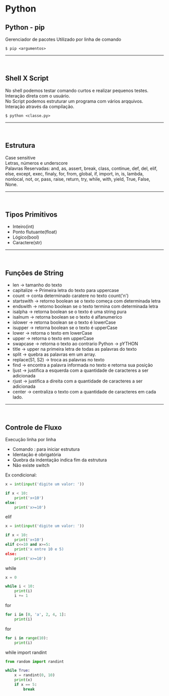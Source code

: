 # Python

## **Python - pip**

Gerenciador de pacotes
Utilizado por linha de comando

```
$ pip <argumentos>
```

---
<br>

## **Shell X Script**

No shell podemos testar comando curtos e realizar pequenos testes. Interação direta com o usuário.
<br> No Script podemos estruturar um programa com vários arqquivos. Interação através da compilação.

```
$ python <classe.py>
```

---
<br>

## **Estrutura**

Case sensitive
<br>Letras, números e underscore
<br>Palavras Reservadas:
and, as, assert, break, class, continue, def, del, elif, else, except, exec, finaly, for, from, global, if, import, in, is, lambda, nonlocal, not, or, pass, raise, return, try, while, with, yield, True, False, None.

--- 
<br>

## **Tipos Primitivos**

* Inteiro(int)
* Ponto flutuante(float)
* Lógico(bool)
* Caractere(str)

--- 
<br>

## **Funções de String**

* len -> tamanho do texto
* capitalize -> Primeira letra do texto para uppercase
* count -> conta determinado caratere no texto count('n')
* startswith -> retorno boolean se o texto começa com determinada letra
* endswith -> retorno boolean se o texto termina com determinada letra
* isalpha -> retorna boolean se o texto é uma string pura
* isalnum -> retorna boolean se o texto é alfanumerico
* islower -> retorna boolean se o texto é lowerCase
* isupper -> retorna boolean se o texto é upperCase
* lower -> retorna o texto em lowerCase
* upper -> retorna o texto em upperCase
* swapcase -> retorna o texto ao contrario Python -> pYTHON
* title -> upper na primeira letra de todas as palavras do texto
* split -> quebra as palavras em um array.
* replace(S1, S2) -> troca as palavras no texto
* find -> encontra a palavra informada no texto e retorna sua posição
* ljust -> justifica a esquerda com a quantidade de caracteres a ser adicionada
* rjust -> justifica a direita com a quantidade de caracteres a ser adicionada
* center -> centraliza o texto com a quantidade de caracteres em cada lado.

---
<br>

## **Controle de Fluxo**

Execução linha por linha
* Comando : para iniciar estrutura
* Identação é obrigatória
* Quebra da indentação indica fim da estrutura
* Não existe switch 

Ex condicional:

```python
x = int(input('digite um valor: '))

if x < 10:
    print('x<10')
else:
    print('x>=10')    
```

elif
```python
x = int(input('digite um valor: '))

if x < 10:
    print('x<10')
elif c<=10 and x>=5:
    print('x entre 10 e 5)    
else:
    print('x>=10')    
```

while
```python
x = 0

while i < 10:
    print(i)
    i += 1    
```

for
```python
for i in [0, 'a', 2, 4, 1]:
    print(i)    
```

for
```python
for i in range(10):
    print(i)    
```

while import randint
```python
from random import randint

while True: 
    x = randint(0, 10)
    print(x)
    if x == 5:
        break
```